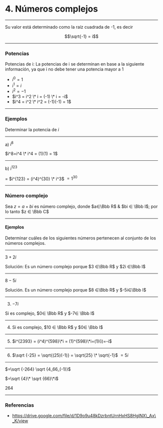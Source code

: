 # 4. Números complejos

***

Su valor está determinado como la raíz cuadrada de -1, es decir

$$\sqrt{-1} = i$$

***

### Potencias

Potencias de i: La potencias de i se determinan en base a la siguiente información, ya que i no debe tener una potencia mayor a 1

* $i^0 = 1$
* $i^1 = i$
* $i^2 = -1$
* $i^3 = i^2 \* i = (-1) \* i = -i$
* $i^4 = i^2 \* i^2 = (-1)(-1) = 1$

***

### Ejemplos

Determinar la potencia de $i$

***

a) $i^8$

$i^8=i^4 \* i^4 = (1)(1) = 1$

***

b) $i^{123}$

\= $i^{123} = (i^4)^{30} \* i^3$ $=1^{30}$

***

### Número complejo

Sea $z=a+bi$ es número complejo, donde $a∈\Bbb R$ & $bi ∈ \Bbb I$; por lo tanto $z ∈ \Bbb C$

***

#### Ejemplos

Determinar cuáles de los siguientes números pertenecen al conjunto de los números complejos.

***

$3+2i$

Solución: Es un número complejo porque $3 ∈\Bbb R$ y $2i ∈\Bbb I$

***

$8-5i$

Solución. Es un número complejo porque $8 ∈\Bbb R$ y $-5i∈\Bbb I$

***

3. $-7i$

Si es complejo, $0∈ \Bbb R$ y $-7∈ \Bbb I$

***

4. Si es complejo, $10 ∈ \Bbb R$ y $0∈ \Bbb I$

***

5. $i^{2393} = (i^4)^{598}\*i = (1)^{598}\*i=(1)(i)=-i$

***

6. $\sqrt {-25} = \sqrt{(25)(-1)} = \sqrt{25} \* \sqrt{-1}$ $= 5i$

***

$=\sqrt {-264} \sqrt {4_66_(-1)}$

$=\sqrt {4}\* \sqrt {66}\*i$

$264$

***

### Referencias

* https://drive.google.com/file/d/1D9o9u48kDzrbntUrnHxHS8HgINX\_Ax\_K/view
